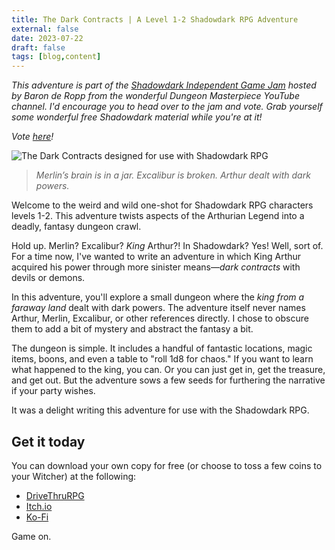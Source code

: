 ```yaml
---
title: The Dark Contracts | A Level 1-2 Shadowdark RPG Adventure
external: false
date: 2023-07-22
draft: false
tags: [blog,content]
---
```

*This adventure is part of the [Shadowdark Independent Game Jam](https://itch.io/jam/shadowdark-independent-game-jam) hosted by Baron de Ropp from the wonderful Dungeon Masterpiece YouTube channel. I'd encourage you to head over to the jam and vote. Grab yourself some wonderful free Shadowdark material while you're at it!*

*Vote [here](https://itch.io/jam/shadowdark-independent-game-jam/entries)!*

![The Dark Contracts designed for use with Shadowdark RPG](/images/dark-contracts-blog.png)

> _Merlin’s brain is in a jar. Excalibur is broken. Arthur dealt with dark powers._

Welcome to the weird and wild one-shot for Shadowdark RPG characters levels 1-2. This adventure twists aspects of the Arthurian Legend into a deadly, fantasy dungeon crawl.

Hold up. Merlin? Excalibur? *King* Arthur?! In Shadowdark? Yes! Well, sort of. For a time now, I've wanted to write an adventure in which King Arthur acquired his power through more sinister means—*dark contracts* with devils or demons.

In this adventure, you'll explore a small dungeon where the *king from a faraway land* dealt with dark powers. The adventure itself never names Arthur, Merlin, Excalibur, or other references directly. I chose to obscure them to add a bit of mystery and abstract the fantasy a bit. 

The dungeon is simple. It includes a handful of fantastic locations, magic items, boons, and even a table to "roll 1d8 for chaos." If you want to learn what happened to the king, you can. Or you can just get in, get the treasure, and get out. But the adventure sows a few seeds for furthering the narrative if your party wishes.

It was a delight writing this adventure for use with the Shadowdark RPG. 

## Get it today
You can download your own copy for free (or choose to toss a few coins to your Witcher) at the following:
- [DriveThruRPG](https://www.drivethrurpg.com/product/445360/The-Dark-Contracts)
- [Itch.io](https://phd20.itch.io/the-dark-contracts)
- [Ko-Fi](https://ko-fi.com/s/db4147572c)

Game on.